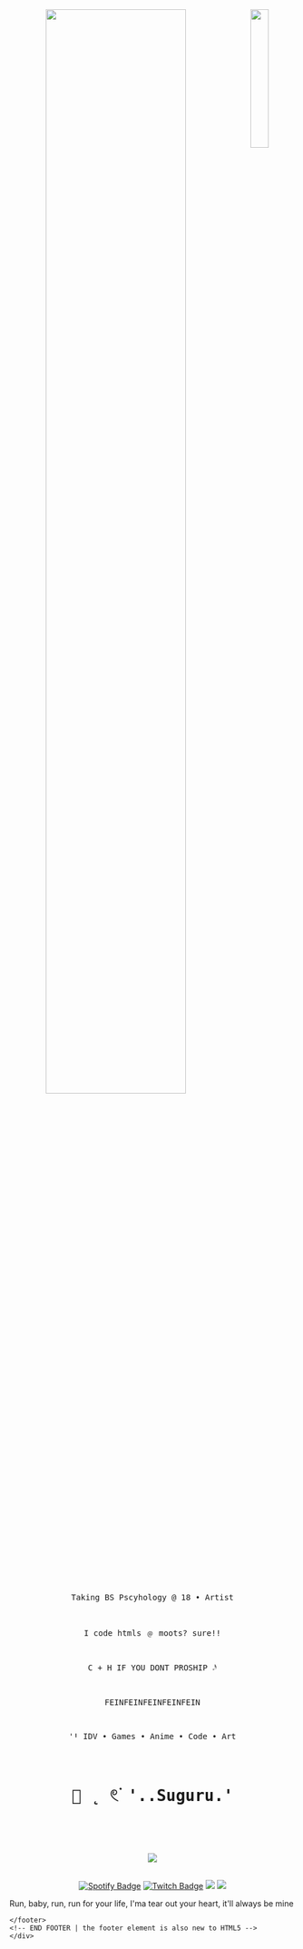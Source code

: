 <div align="center">
<img src="[https://github.com/innng/innng/assets/26755058/5e0ce0fb-c544-4f8c-a307-5849165746d0](https://tenor.com/view/idv-gif-25559758)" width="25%" align="right" />
<img src="https://readme-typing-svg.demolab.com?font=Inconsolata&weight=500&size=50&duration=4000&pause=300&color=A7A459&center=true&vCenter=true&multiline=true&repeat=false&random=false&width=1300&height=140&lines=Hello+hello;+I'm+Khoi%2C+a+tech+wizard+and+magical+girl+by+daytime+%E2%9C%A9" width="70%" />
<br><br>
<pre>
	
   Taking BS Pscyhology @ 18 • Artist
	
 I code htmls ﹫ moots? sure!!
	    
C + H IF YOU DONT PROSHIP 𝆹𝅥𝅯 
	    
FEINFEINFEINFEINFEIN
	    
ꞌꞋ IDV • Games • Anime • Code • Art
	    
# 🍣 ˛  𓏲࣪  '..Suguru.'
</pre>
<br><br>
<img src="https://giffiles.alphacoders.com/220/220764.gif" />
<br><br><be>
    
[![Spotify Badge](https://img.shields.io/badge/Spotify-1DB954?logo=spotify&logoColor=fff&style=flat)](https://open.spotify.com/user/31x2una6h6gig7wcczzckylfa7dy)
[![Twitch Badge](https://img.shields.io/badge/Twitch-9146FF?logo=twitch&logoColor=fff&style=flat)](https://www.twitch.tv/khoikonan)
[![](https://img.shields.io/badge/osu!-ff66ab)](https://osu.ppy.sh/users/4606212)
[![](https://img.shields.io/badge/enka.network-69899c)](https://enka.network/u/Inng/1A4HU1/10000069/1985924/)
</div>
			</div><p>Run, baby, run, run for your life, I'ma tear out your heart, it'll always be mine</p><div>
		</div>
	<footer>
		
	</footer>
	<!-- END FOOTER | the footer element is also new to HTML5 -->
	</div>
</body>
</html>
